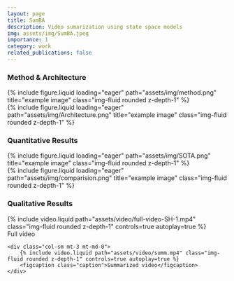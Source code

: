 ```yaml
---
layout: page
title: SumBA
description: Video sumarization using state space models  
img: assets/img/SumBA.jpeg
importance: 1
category: work
related_publications: false
---
```

<h3>Method & Architecture</h3>
<div class="row">
    <div class="col-sm-6 mt-2 mt-md-0">
        {% include figure.liquid loading="eager" path="assets/img/method.png" title="example image" class="img-fluid rounded z-depth-1" %}
    </div>
    <div class="col-sm-6 mt-2 mt-md-0">
        {% include figure.liquid loading="eager" path="assets/img/Architecture.png" title="example image" class="img-fluid rounded z-depth-1" %}
    </div>
</div>

<h3>Quantitative Results</h3>
<div class="row">
    <div class="col-sm-6 mt-2 mt-md-0">
        {% include figure.liquid loading="eager" path="assets/img/SOTA.png" title="example image" class="img-fluid rounded z-depth-1" %}
    </div>
    <div class="col-sm-6 mt-2 mt-md-0">
        {% include figure.liquid loading="eager" path="assets/img/comparision.png" title="example image" class="img-fluid rounded z-depth-1" %}
    </div>
</div>


<h3>Qualitative Results</h3>
<div class="row">
    <div class="col-sm mt-3 mt-md-0">
        {% include video.liquid path="assets/video/full-video-SH-1.mp4" class="img-fluid rounded z-depth-1" controls=true autoplay=true  %}
         <figcaption class="caption">Full video</figcaption>
    </div>
    
    <div class="col-sm mt-3 mt-md-0">
        {% include video.liquid path="assets/video/summ.mp4" class="img-fluid rounded z-depth-1" controls=true autoplay=true %}
        <figcaption class="caption">Summarized video</figcaption>
    </div>
</div> 


